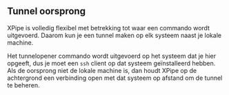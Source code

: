## Tunnel oorsprong

XPipe is volledig flexibel met betrekking tot waar een commando wordt uitgevoerd.
Daarom kun je een tunnel maken op elk systeem naast je lokale machine.

Het tunnelopener commando wordt uitgevoerd op het systeem dat je hier opgeeft, dus je moet een `ssh` client op dat systeem geïnstalleerd hebben.
Als de oorsprong niet de lokale machine is, dan houdt XPipe op de achtergrond een verbinding open met dat systeem op afstand om de tunnel te beheren.